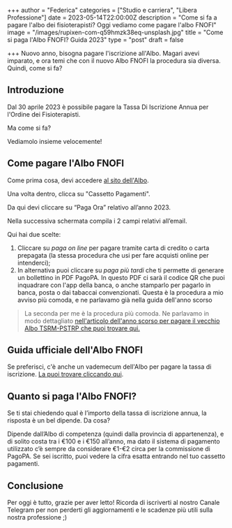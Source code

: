 +++
author = "Federica"
categories = ["Studio e carriera", "Libera Professione"]
date = 2023-05-14T22:00:00Z
description = "Come si fa a pagare l'albo dei fisioterapisti? Oggi vediamo come pagare l'albo FNOFI"
image = "/images/rupixen-com-q59hmzk38eq-unsplash.jpg"
title = "Come si paga l'Albo FNOFI? Guida 2023"
type = "post"
draft = false

+++
Nuovo anno, bisogna pagare l'iscrizione all'Albo. Magari avevi imparato, e ora temi che con il nuovo Albo FNOFI la procedura sia diversa. Quindi, come si fa? 

## Introduzione
Dal 30 aprile 2023 è possibile pagare la Tassa Di Iscrizione Annua per l'Ordine dei Fisioterapisti. 

Ma come si fa?

Vediamolo insieme velocemente!

## Come pagare l'Albo FNOFI
Come prima cosa, devi accedere [al sito dell'Albo](https://amministrazione.alboweb-fnofi.net/login). 

Una volta dentro, clicca su "Cassetto Pagamenti".

Da qui devi cliccare su “Paga Ora” relativo all’anno 2023.

Nella successiva schermata compila i 2 campi relativi all’email.

Qui hai due scelte:

1) Cliccare su *paga on line* per pagare tramite carta di credito o carta prepagata (la stessa procedura che usi per fare acquisti online per intenderci); 
2) In alternativa puoi cliccare su *paga più tardi* che ti permette di generare un bollettino in PDF PagoPA. In questo PDF ci sarà il codice QR che puoi inquadrare con l'app della banca, o anche stamparlo per pagarlo in banca, posta o dai tabaccai convenzionati. Questa è la procedura a mio avviso più comoda, e ne parlavamo già nella guida dell'anno scorso

> La seconda per me è la procedura più comoda. Ne parlavamo in modo dettagliato [nell'articolo dell'anno scorso per pagare il vecchio Albo TSRM-PSTRP che puoi trovare qui.](https://fisioterapisti.org/come-si-paga-l-albo-dei-fisioterapisti/)

## Guida ufficiale dell'Albo FNOFI
Se preferisci, c'è anche un vademecum dell'Albo per pagare la tassa di iscrizione. [La puoi trovare cliccando qui](https://www.fnofi.it/ofi-foggia/wp-content/uploads/sites/17/2023/04/GUIDA-RINNOVI.pdf).

## Quanto si paga l'Albo FNOFI?
Se ti stai chiedendo qual è l’importo della tassa di iscrizione annua, la risposta è un bel dipende. Da cosa?

Dipende dall’Albo di competenza (quindi dalla provincia di appartenenza), e di solito costa tra i €100 e i €150 all’anno, ma dato il sistema di pagamento utilizzato c’è sempre da considerare €1-€2 circa per la commissione di PagoPA. Se sei iscritto, puoi vedere la cifra esatta entrando nel tuo cassetto pagamenti.

## Conclusione
Per oggi è tutto, grazie per aver letto! Ricorda di iscriverti al nostro Canale Telegram per non perderti gli aggiornamenti e le scadenze più utili sulla nostra professione ;) 
